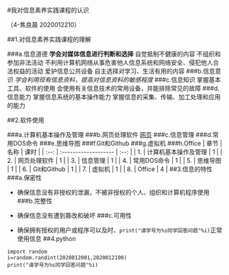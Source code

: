 #我对信息素养实践课程的认识   

（4-焦良晨 2020012210）

##1.对信息素养实践课程的理解  

###a.信息道德
**学会对媒体信息进行判断和选择**
自觉抵制不健康的内容
不组织和参加非法活动
不利用计算机网络从事危害他人信息系统和网络安全、侵犯他人合法权益的活动
爱护信息公共设备
自主选择对学习、生活有用的内容
###b.信息意识
*学会利用现有信息资料，提高对信息资料的敏感程度*
###c.信息知识
掌握基本工具、软件的使用
会使用有关信息技术的常用设备，并能排除常见的故障
###d.信息能力
掌握信息系统的基本操作能力
掌握信息的采集、传输、加工处理和应用的能力

##2.软件使用

###a.计算机基本操作及管理
###b.网页处理软件
[网页](https://www.baidu.com/)
###c.信息管理
###d.常用DOS命令
###e.思维导图
###f.Git和Github
###g.虚拟机
###h.Office
| 章节 | 名称                 | 课时 |
| :--: | :------------------- | :--: |
|  1.  | 计算机基本操作及管理 |  1   |
|  2.  | 网页处理软件         |  1   |
|  3.  | 信息管理             |  1   |
|  4.  | 常用DOS命令          |  1   |
|  5.  | 思维导图             |  1   |
|  6.  | Git和Github          |  1   |
|  7.  | 虚拟机               |  1   |
|  8.  | Office               |  4   |
##3.信息的特性
###a.保密性
- 确保信息没有非授权的泄漏，不被非授权的个人、组织和计算机程序使用
###b.完整性
+ 确保信息没有遭到篡改和破坏
###c.可用性
* 确保拥有授权的用户或程序可以及时、`print("请学号为%s同学回答问题"%i)`正常使用信息
##4.python
```
import random
i=random.randint(2020012001,2020012100)
print("请学号为%s同学回答问题"%i)
```